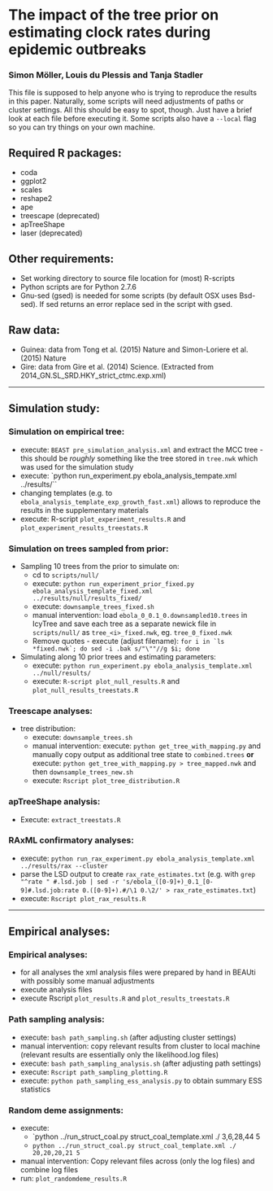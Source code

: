 # The impact of the tree prior on estimating clock rates during epidemic outbreaks

### Simon Möller, Louis du Plessis and Tanja Stadler

This file is supposed to help anyone who is trying to reproduce the results in this paper. Naturally, some scripts will need adjustments of paths or cluster settings. All this should be easy to spot, though. Just have a brief look at each file before executing it. Some scripts also have a `--local` flag so you can try things on your own machine.

## Required R packages:
- coda
- ggplot2
- scales
- reshape2
- ape
- treescape (deprecated)
- apTreeShape
- laser (deprecated)

## Other requirements:
- Set working directory to source file location for (most) R-scripts
- Python scripts are for Python 2.7.6
- Gnu-sed (gsed) is needed for some scripts (by default OSX uses Bsd-sed). If sed returns an error replace sed in the script with gsed.

## Raw data:
- Guinea: data from Tong et al. (2015) Nature and Simon-Loriere et al. (2015) Nature
- Gire: data from Gire et al. (2014) Science. (Extracted from 2014_GN.SL_SRD.HKY_strict_ctmc.exp.xml)


----

## Simulation study:

### Simulation on empirical tree:
- execute: `BEAST pre_simulation_analysis.xml` and extract the MCC tree - this should be _roughly_ something like the tree stored in `tree.nwk` which was used for the simulation study
- execute: `python run_experiment.py ebola_analysis_tempate.xml ../results/``
- changing templates (e.g. to `ebola_analysis_template_exp_growth_fast.xml`) allows to reproduce the results in the supplementary materials
- execute: R-script `plot_experiment_results.R` and `plot_experiment_results_treestats.R`

### Simulation on trees sampled from prior:
- Sampling 10 trees from the prior to simulate on:
	- cd to `scripts/null/`
	- execute: `python run_experiment_prior_fixed.py ebola_analysis_template_fixed.xml ../results/null/results_fixed/`
	- execute: `downsample_trees_fixed.sh`
	- manual intervention: load `ebola_0_0.1_0.downsampled10.trees` in IcyTree and save each tree as a separate newick file in `scripts/null/` as `tree_<i>_fixed.nwk`, eg. `tree_0_fixed.nwk`
	- Remove quotes - execute (adjust filename): ``for i in `ls *fixed.nwk`; do sed -i .bak s/"\""//g $i; done``
- Simulating along 10 prior trees and estimating parameters:
	- execute: `python run_experiment.py ebola_analysis_template.xml ../null/results/`
	- execute: `R-script plot_null_results.R` and `plot_null_results_treestats.R`

### Treescape analyses:
- tree distribution:
    - execute: `downsample_trees.sh`
    - manual intervention: execute: `python get_tree_with_mapping.py` and manually copy output as additional tree state to `combined.trees` **or** execute: `python get_tree_with_mapping.py > tree_mapped.nwk` and then `downsample_trees_new.sh`
    - execute: `Rscript plot_tree_distribution.R`

### apTreeShape analysis:
- Execute: `extract_treestats.R`

### RAxML confirmatory analyses:
- execute: `python run_rax_experiment.py ebola_analysis_template.xml ../results/rax --cluster`
- parse the LSD output to create `rax_rate_estimates.txt` (e.g. with `grep "^rate " #.lsd.job | sed -r 's/ebola_([0-9]+)_0.1_[0-9]#.lsd.job:rate 0.([0-9]+).#/\1 0.\2/' > rax_rate_estimates.txt`)
- execute: `Rscript plot_rax_results.R`


----

## Empirical analyses:

### Empirical analyses:
- for all analyses the xml analysis files were prepared by hand in BEAUti with possibly some manual adjustments
- execute analysis files
- execute Rscript `plot_results.R` and `plot_results_treestats.R`

### Path sampling analysis:
- execute: `bash path_sampling.sh` (after adjusting cluster settings)
- manual intervention: copy relevant results from cluster to local machine (relevant results are essentially only the likelihood.log files)
- execute: `bash path_sampling_analysis.sh` (after adjusting path settings)
- execute: `Rscript path_sampling_plotting.R`
- execute: `python path_sampling_ess_analysis.py` to obtain summary ESS statistics

### Random deme assignments:
- execute:
	- `python ../run_struct_coal.py struct_coal_template.xml ./ 3,6,28,44 5
	- `python ../run_struct_coal.py struct_coal_template.xml ./ 20,20,20,21 5`
- manual intervention: Copy relevant files across (only the log files) and combine log files
- run: `plot_randomdeme_results.R`
